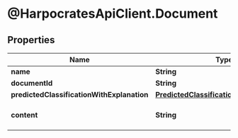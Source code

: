 # @HarpocratesApiClient.Document

## Properties

Name | Type | Description | Notes
------------ | ------------- | ------------- | -------------
**name** | **String** |  | [optional] 
**documentId** | **String** |  | 
**predictedClassificationWithExplanation** | [**PredictedClassificationWithExplanation**](PredictedClassificationWithExplanation.md) |  | [optional] 
**content** | **String** | content of the document | [optional] 


